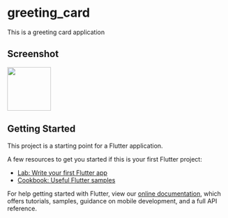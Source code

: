 # greeting_card

This is a greeting card application

## Screenshot
<img src="https://user-images.githubusercontent.com/25108106/112143305-c1800c00-8be8-11eb-84a5-e5aa8dcbfbb3.pnge" width="100" height="100">

## Getting Started

This project is a starting point for a Flutter application.

A few resources to get you started if this is your first Flutter project:

- [Lab: Write your first Flutter app](https://flutter.dev/docs/get-started/codelab)
- [Cookbook: Useful Flutter samples](https://flutter.dev/docs/cookbook)

For help getting started with Flutter, view our
[online documentation](https://flutter.dev/docs), which offers tutorials,
samples, guidance on mobile development, and a full API reference.
